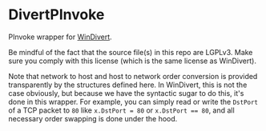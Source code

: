# DivertPInvoke
PInvoke wrapper for [WinDivert](https://github.com/basil00/Divert).  
  
Be mindful of the fact that the source file(s) in this repo are LGPLv3. Make sure you comply with this license (which is the same license as WinDivert).


Note that network to host and host to network order conversion is provided transparently by the structures defined here. In WinDivert, this is not the case obviously, but because we have the syntactic sugar to do this, it's done in this wrapper. For example, you can simply read or write the `DstPort` of a TCP packet to `80` like `x.DstPort = 80` or `x.DstPort == 80`, and all necessary order swapping is done under the hood.
